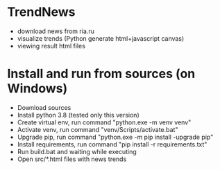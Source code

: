 # TrendNews

- download news from ria.ru
- visualize trends (Python generate html+javascript canvas)
- viewing result html files


# Install and run from sources (on Windows)

- Download sources
- Install python 3.8 (tested only this version)
- Create virtual env, run command "python.exe -m venv venv"
- Activate venv, run command "venv/Scripts/activate.bat"
- Upgrade pip, run command "python.exe -m pip install -upgrade pip"
- Install requirements, run command "pip install -r requirements.txt"
- Run build.bat and waiting while executing
- Open src/*.html files with news trends
